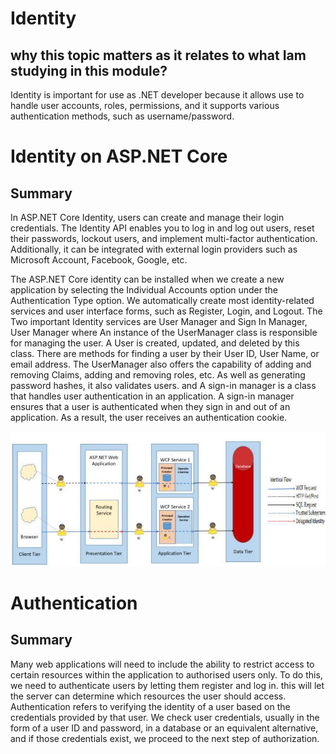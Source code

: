 

# Identity


## why this topic matters as it relates to what Iam studying in this module?

Identity is important for use as .NET developer because it allows use to handle user accounts, roles, permissions, and it supports various authentication methods, such as username/password.  



# Identity on ASP.NET Core

## Summary

In ASP.NET Core Identity, users can create and manage their login credentials. The Identity API enables you to log in and log out users, reset their passwords, lockout users, and implement multi-factor authentication. Additionally, it can be integrated with external login providers such as Microsoft Account, Facebook, Google, etc.

The ASP.NET Core identity can be installed when we create a new application by selecting the Individual Accounts option under the Authentication Type option. We automatically create most identity-related services and user interface forms, such as Register, Login, and Logout. The Two important Identity services are User Manager and Sign In Manager, User Manager where An instance of the UserManager class is responsible for managing the user. A User is created, updated, and deleted by this class. There are methods for finding a user by their User ID, User Name, or email address. The UserManager also offers the capability of adding and removing Claims, adding and removing roles, etc. As well as generating password hashes, it also validates users. and A sign-in manager is a class that handles user authentication in an application. A sign-in manager ensures that a user is authenticated when they sign in and out of an application. As a result, the user receives an authentication cookie.
 
![In Browser](./Image/19.jpg)

# Authentication

## Summary

Many web applications will need to include the ability to restrict access to certain resources within the application to authorised users only. To do this, we need to authenticate users by letting them register and log in. this will let the server can determine which resources the user should access. Authentication refers to verifying the identity of a user based on the credentials provided by that user. We check user credentials, usually in the form of a user ID and password, in a database or an equivalent alternative, and if those credentials exist, we proceed to the next step of authorization.

